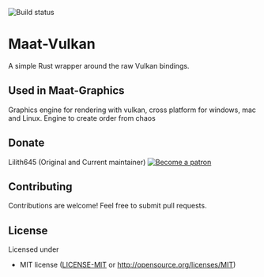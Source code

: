 ![Build status](https://travis-ci.com/lilith645/Maat-Graphics.svg?branch=master)
# Maat-Vulkan
A simple Rust wrapper around the raw Vulkan bindings.

## Used in Maat-Graphics
Graphics engine for rendering with vulkan, cross platform for windows, mac and Linux.
Engine to create order from chaos

## Donate

Lilith645 (Original and Current maintainer) [![Become a patron](https://c5.patreon.com/external/logo/become_a_patron_button.png)](https://www.patreon.com/AoAkuma)

## Contributing

Contributions are welcome! Feel free to submit pull requests.

## License

Licensed under
 * MIT license ([LICENSE-MIT](LICENSE) or http://opensource.org/licenses/MIT)
